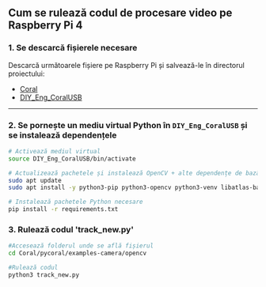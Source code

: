 ## Cum se rulează codul de procesare video pe Raspberry Pi 4

### 1. Se descarcă fișierele necesare

Descarcă următoarele fișiere pe Raspberry Pi și salvează-le în directorul proiectului:

- [Coral](link-către-fișierul-Coral)  
- [DIY_Eng_CoralUSB](link-către-fișierul-DIY_Eng_CoralUSB)

---

### 2. Se pornește un mediu virtual Python în `DIY_Eng_CoralUSB` și se instalează dependențele

```bash
# Activează mediul virtual
source DIY_Eng_CoralUSB/bin/activate

# Actualizează pachetele și instalează OpenCV + alte dependențe de bază
sudo apt update
sudo apt install -y python3-pip python3-opencv python3-venv libatlas-base-dev

# Instalează pachetele Python necesare
pip install -r requirements.txt
```
### 3. Rulează codul 'track_new.py'
```bash
#Accesează folderul unde se află fișierul
cd Coral/pycoral/examples-camera/opencv

#Rulează codul
python3 track_new.py
